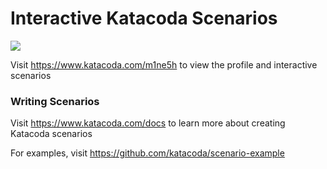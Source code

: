# Interactive Katacoda Scenarios

[![](http://shields.katacoda.com/katacoda/m1ne5h/count.svg)](https://www.katacoda.com/m1ne5h "Get your profile on Katacoda.com")

Visit https://www.katacoda.com/m1ne5h to view the profile and interactive scenarios

### Writing Scenarios
Visit https://www.katacoda.com/docs to learn more about creating Katacoda scenarios

For examples, visit https://github.com/katacoda/scenario-example
